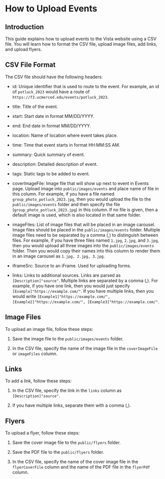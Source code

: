 # How to Upload Events

## Introduction

This guide explains how to upload events to the Vista website using a CSV file. You will learn how to format the CSV file, upload image files, add links, and upload flyers.

## CSV File Format

The CSV file should have the following headers:

- id: Unique identifier that is used to route to the event. For example, an id of `potluck_2023` would have a route of `https://f3.ucmerced.edu/events/potluck_2023`.

- title: Title of the event.

- start: Start date in format MM/DD/YYYY.

- end: End date in format MM/DD/YYYY.

- location: Name of location where event takes place.

- time: Time that event starts in format HH:MM:SS AM.

- summary: Quick summary of event.

- description: Detailed description of event.

- tags: Static tags to be added to event.

- coverImageFile: Image file that will show up next to event in Events page. Upload image into `public/images/events` and place name of file in this column. For example, if you have a file named `group_photo_potluck_2023.jpg`, then you would upload the file to the `public/images/events` folder and then specify the file (`group_photo_potluck_2023.jpg`) in this column. If no file is given, then a default image is used, which is also located in that same folder.

- imageFiles: List of image files that will be placed in an image carousel. Image files should be placed in the `public/images/events` folder. Multiple image files need to be separated by a comma (,) to distinguish between files. For example, if you have three files named `1.jpg`, `2.jpg`, and `3.jpg`, then you would upload all three images into the `public/images/events` folder. Then you would copy their names into this column to render them in an image carousel as `1.jpg, 2.jpg, 3.jpg`.

- iframeSrc: Source to an iFrame. Used for uploading forms.

- links: Links to additional sources. Links are parsed as `[Description]"source"`. Multiple links are separated by a comma (,). For example, if you have one link, then you would just specify `[Example]"https://example.com/"`. If you have multiple links, then you would write `[Example1]"https://example.com/", [Example2]"https://example.com/", [Example3]"https://example.com/"`.

## Image Files

To upload an image file, follow these steps:

1. Save the image file to the `public/images/events` folder.

2. In the CSV file, specify the name of the image file in the `coverImageFile` or `imageFiles` column.

## Links

To add a link, follow these steps:

1. In the CSV file, specify the link in the `links` column as `[Description]"source"`.

2. If you have multiple links, separate them with a comma (,).

## Flyers

To upload a flyer, follow these steps:

1. Save the cover image file to the `public/flyers` folder.

2. Save the PDF file to the `public/flyers` folder.

3. In the CSV file, specify the name of the cover image file in the `flyerCoverFile` column and the name of the PDF file in the `flyerPdf` column.
